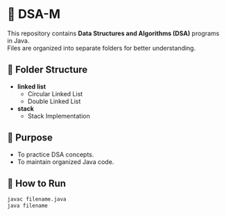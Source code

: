 # 🚀 DSA-M

This repository contains **Data Structures and Algorithms (DSA)** programs in Java.  
Files are organized into separate folders for better understanding.  

## 📂 Folder Structure
- **linked list**
  - Circular Linked List
  - Double Linked List
- **stack**
  - Stack Implementation

## 🎯 Purpose
- To practice DSA concepts.
- To maintain organized Java code.

## 🔗 How to Run
```bash
javac filename.java
java filename
